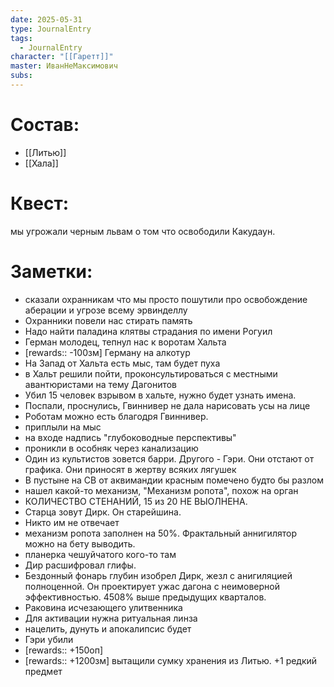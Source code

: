 ```yaml
---
date: 2025-05-31
type: JournalEntry
tags:
  - JournalEntry
character: "[[Гаретт]]"
master: ИванНеМаксимович
subs:
---
```

# Состав:
- [[Литью]]
- [[Хала]]
# Квест:
мы угрожали черным львам о том что освободили Какудаун.
 
# Заметки:
- сказали охранникам что мы просто пошутили про освобождение аберации и угрозе всему эрвинделлу
- Охранники повели нас стирать память
- Надо найти паладина клятвы страдания по имени Рогуил
- Герман молодец, тепнул нас к воротам Хальта
- [rewards:: -100зм] Герману на алкотур
- На Запад от Хальта есть мыс, там будет пуха
- в Хальт решили пойти, проконсультироваться с местными авантюристами на тему Дагонитов
- Убил 15 человек взрывом в хальте, нужно будет узнать имена.
- Поспали, проснулись, Гвиннивер не дала нарисовать усы на лице
- Роботам можно есть благодря Гвиннивер.
- приплыли на мыс
- на входе надпись "глубоководные перспективы"
- проникли в особняк через канализацию
- Один из культистов зовется барри. Другого - Гэри. Они отстают от графика. Они приносят в жертву всяких лягушек
- В пустыне на СВ от аквимандии красным помечено будто бы разлом
- нашел какой-то механизм, "Механизм ропота", похож на орган
- КОЛИЧЕСТВО СТЕНАНИЙ, 15 из 20 НЕ ВЫОЛНЕНА.
- Старца зовут Дирк. Он старейшина.
- Никто им не отвечает
- механизм ропота заполнен на 50%. Фрактальный аннигилятор можно на бету выводить.
- планерка чешуйчатого кого-то там
- Дир расшифровал глифы.
- Бездонный фонарь глубин изобрел Дирк, жезл с анигиляцией полноценной. Он проектирует ужас дагона с неимоверной эффективностью. 4508% выше предыдущих кварталов.
- Раковина исчезающего улитвенника
- Для активации нужна ритуальная линза
- нацелить, дунуть и апокалипсис будет
- Гэри убили
- [rewards:: +150оп]
- [rewards:: +1200зм]
вытащили сумку хранения из Литью.
+1 редкий предмет